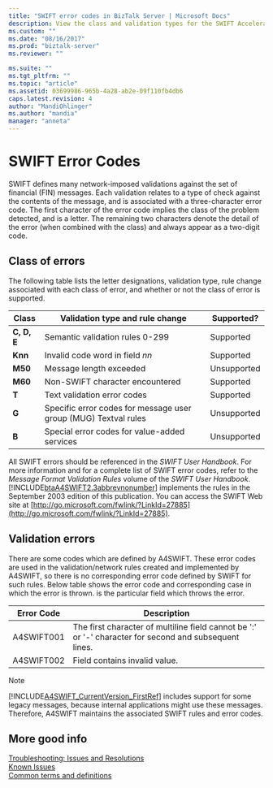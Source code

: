 ```yaml
---
title: "SWIFT error codes in BizTalk Server | Microsoft Docs"
description: View the class and validation types for the SWIFT Accelerator in BizTalk Server
ms.custom: ""
ms.date: "08/16/2017"
ms.prod: "biztalk-server"
ms.reviewer: ""

ms.suite: ""
ms.tgt_pltfrm: ""
ms.topic: "article"
ms.assetid: 03699986-965b-4a28-ab2e-09f110fb4db6
caps.latest.revision: 4
author: "MandiOhlinger"
ms.author: "mandia"
manager: "anneta"
---
```

# SWIFT Error Codes
SWIFT defines many network-imposed validations against the set of financial (FIN) messages. Each validation relates to a type of check against the contents of the message, and is associated with a three-character error code. The first character of the error code implies the class of the problem detected, and is a letter. The remaining two characters denote the detail of the error (when combined with the class) and always appear as a two-digit code.  

## Class of errors  
 The following table lists the letter designations, validation type, rule change associated with each class of error, and whether or not the class of error is supported.  
  
|Class|Validation type and rule change|Supported?|  
|-----------|-------------------------------------|----------------|  
|**C, D, E**|Semantic validation rules 0-299|Supported|  
|**Knn**|Invalid code word in field *nn*|Supported|  
|**M50**|Message length exceeded|Unsupported|  
|**M60**|Non-SWIFT character encountered|Supported|  
|**T**|Text validation error codes|Supported|  
|**G**|Specific error codes for message user group (MUG) Textval rules|Unsupported|  
|**B**|Special error codes for value-added services|Unsupported|  
  
 All SWIFT errors should be referenced in the *SWIFT User Handbook*. For more information and for a complete list of SWIFT error codes, refer to the *Message Format Validation Rules* volume of the *SWIFT User Handbook*. [!INCLUDE[btaA4SWIFT2.3abbrevnonumber](../../includes/btaa4swift2-3abbrevnonumber-md.md)] implements the rules in the September 2003 edition of this publication. You can access the SWIFT Web site at [http://go.microsoft.com/fwlink/?LinkId=27885](http://go.microsoft.com/fwlink/?LinkId=27885).  

## Validation errors  
 There are some codes which are defined by A4SWIFT. These error codes are used in the validation/network rules created and implemented by A4SWIFT, so there is no corresponding error code defined by SWIFT for such rules. Below table shows the error code and corresponding case in which the error is thrown. is the particular field which throws the error.  
  
|Error Code|Description|  
|----------------|-----------------|  
|A4SWIFT001|The first character of multiline field cannot be ':' or '-' character for second and  subsequent lines.|  
|A4SWIFT002|Field contains invalid value.|  
  
> [!NOTE]
>  [!INCLUDE[A4SWIFT_CurrentVersion_FirstRef](../../includes/a4swift-currentversion-firstref-md.md)] includes support for some legacy messages, because internal applications might use these messages. Therefore, A4SWIFT maintains the associated SWIFT rules and error codes.

## More good info
[Troubleshooting: Issues and Resolutions](troubleshooting-issues-and-resolutions1.md)  
[Known Issues](known-issues5.md)  
[Common terms and definitions](glossary6.md)